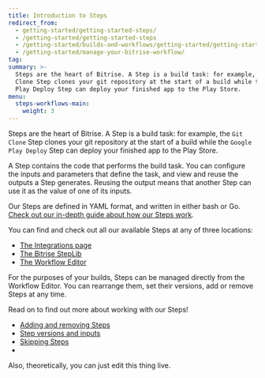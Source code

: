 ```yaml
---
title: Introduction to Steps
redirect_from:
  - getting-started/getting-started-steps/
  - /getting-started/getting-started-steps
  - /getting-started/builds-and-workflows/getting-started/getting-started-steps
  - /getting-started/manage-your-bitrise-workflow/
tag:
summary: >-
  Steps are the heart of Bitrise. A Step is a build task: for example, the Git
  Clone Step clones your git repository at the start of a build while the Google
  Play Deploy Step can deploy your finished app to the Play Store.
menu:
  steps-workflows-main:
    weight: 3
---
```


Steps are the heart of Bitrise. A Step is a build task: for example, the `Git Clone` Step clones your git repository at the start of a build while the `Google Play Deploy` Step can deploy your finished app to the Play Store.

A Step contains the code that performs the build task. You can configure the inputs and parameters that define the task, and view and reuse the outputs a Step generates. Reusing the output means that another Step can use it as the value of one of its inputs.

Our Steps are defined in YAML format, and written in either bash or Go. [Check out our in-depth guide about how our Steps work](/bitrise-cli/steps).

You can find and check out all our available Steps at any of three locations:

* [The Integrations page](https://www.bitrise.io/integrations)
* [The Bitrise StepLib](https://github.com/bitrise-io/bitrise-steplib)
* [The Workflow Editor](/getting-started/getting-started-workflows)

For the purposes of your builds, Steps can be managed directly from the Workflow Editor. You can rearrange them, set their versions, add or remove Steps at any time. 

Read on to find out more about working with our Steps!

* [Adding and removing Steps](/steps-and-workflows/adding-removing-steps/)
* [Step versions and inputs](/steps-and-workflows/step-inputs/)
* [Skipping Steps](/steps-and-workflows/skipping-steps/)
* 

Also, theoretically, you can just edit this thing live. 